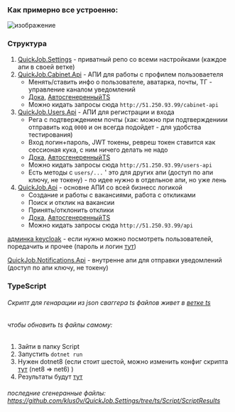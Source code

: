 ### Как примерно все устроенно:
![изображение](https://github.com/klus0v/QuickJob.Settings/assets/72307503/7ea2f1be-05b0-4c6f-a92e-74e4679f980f)

### Структура 
1. [QuickJob.Settings](https://github.com/klus0v/QuickJob.Settings) - приватный репо со всеми настройками (каждое апи в своей ветке)
2. [QuickJob.Cabinet.Api](https://github.com/klus0v/QuickJob.Cabinet.Api) - АПИ для работы с профилем пользоваетеля
   * Менять/ставить инфо о пользователе, аватарка, почты, ТГ - управление каналом уведомлений
   * [Дока](http://51.250.93.99:4444/swagger/index.html), [АвтосгенеренныйTS](https://github.com/klus0v/QuickJob.Settings/blob/ts/Script/ScriptResults/cabinet-apiClient.ts)
   * Можно кидать запросы сюда `http://51.250.93.99/cabinet-api`
3. [QuickJob.Users.Api](https://github.com/klus0v/QuickJob.Users.Api) - АПИ для регистрации и входа
   * Рега с подтверждением почты (хак: можно при подтверждениии отправить код `0000` и он всегда подойдет - для удобства тестирования)
   * Вход логин+пароль, JWT токены, ревреш токен ставится как сессионая кука, с ним ничего делать не надо
   * [Дока](http://51.250.93.99:5555/swagger/index.html), [АвтосгенеренныйTS](https://github.com/klus0v/QuickJob.Settings/blob/ts/Script/ScriptResults/users-apiClient.ts)
   * Можно кидать запросы сюда `http://51.250.93.99/users-api`
   * Есть методы с `users/...` ' это для других апи (доступ по апи ключу, не токену) - по идее нужно в отдельное апи, но уже лень
4. [QuickJob.Api](https://github.com/klus0v/QuickJob.Api) - основне АПИ со всей бизнесс логикой
   * Создание и работы с вакансиями, работа с откликами
   * Поиск и отклик на вакансии
   * Принять/отклонить отклики
   * [Дока](http://51.250.93.99:7777/swagger/index.html), [АвтосгенеренныйTS](https://github.com/klus0v/QuickJob.Settings/blob/ts/Script/ScriptResults/apiClient.ts)
   * Можно кидать запросы сюда `http://51.250.93.99/api`

[админка keycloak](http://51.250.93.99:8080/) - если нужно можно посмотреть пользователей, поредачить и прочее (пароль и логин [тут](https://github.com/klus0v/QuickJob.Settings/blob/users-api-settings/KeycloackSettings.json#L12-L13))

 [QuickJob.Notifications.Api](https://github.com/klus0v/QuickJob.Notifications.Api) - внутренне апи для отправки уведомлений (доступ по апи ключу, не токену) 

 ### TypeScript
###### Скрипт для генарации из json сваггера ts файлов живет в [ветке ts](https://github.com/klus0v/QuickJob.Settings/tree/ts/Script)

###### чтобы обновить ts файлы самому:
1. Зайти в папку Script
2. Запустить `dotnet run`
3. Нужен dotnet8 (если стоит шестой, можно изменить конфиг скрипта [тут](https://github.com/klus0v/QuickJob.Settings/blob/ts/Script/Script.csproj#L5) (net8 => net6) )
4. Результаты будут [тут](https://github.com/klus0v/QuickJob.Settings/tree/ts/Script/ScriptResults)

###### последние сгенеранные файлы: https://github.com/klus0v/QuickJob.Settings/tree/ts/Script/ScriptResults
